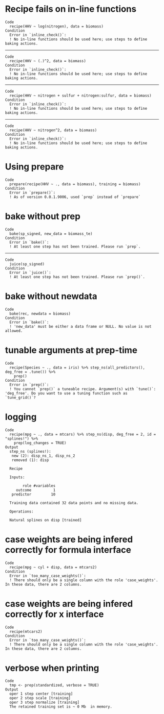 # Recipe fails on in-line functions

    Code
      recipe(HHV ~ log(nitrogen), data = biomass)
    Condition
      Error in `inline_check()`:
      ! No in-line functions should be used here; use steps to define baking actions.

---

    Code
      recipe(HHV ~ (.)^2, data = biomass)
    Condition
      Error in `inline_check()`:
      ! No in-line functions should be used here; use steps to define baking actions.

---

    Code
      recipe(HHV ~ nitrogen + sulfur + nitrogen:sulfur, data = biomass)
    Condition
      Error in `inline_check()`:
      ! No in-line functions should be used here; use steps to define baking actions.

---

    Code
      recipe(HHV ~ nitrogen^2, data = biomass)
    Condition
      Error in `inline_check()`:
      ! No in-line functions should be used here; use steps to define baking actions.

# Using prepare

    Code
      prepare(recipe(HHV ~ ., data = biomass), training = biomass)
    Condition
      Error in `prepare()`:
      ! As of version 0.0.1.9006, used `prep` instead of `prepare`

# bake without prep

    Code
      bake(sp_signed, new_data = biomass_te)
    Condition
      Error in `bake()`:
      ! At least one step has not been trained. Please run `prep`.

---

    Code
      juice(sp_signed)
    Condition
      Error in `juice()`:
      ! At least one step has not been trained. Please run `prep()`.

# bake without newdata

    Code
      bake(rec, newdata = biomass)
    Condition
      Error in `bake()`:
      ! 'new_data' must be either a data frame or NULL. No value is not allowed.

# tunable arguments at prep-time

    Code
      recipe(Species ~ ., data = iris) %>% step_ns(all_predictors(), deg_free = .tune()) %>%
        prep()
    Condition
      Error in `prep()`:
      ! You cannot `prep()` a tuneable recipe. Argument(s) with `tune()`: 'deg_free'. Do you want to use a tuning function such as `tune_grid()`?

# logging

    Code
      recipe(mpg ~ ., data = mtcars) %>% step_ns(disp, deg_free = 2, id = "splines!") %>%
        prep(log_changes = TRUE)
    Output
      step_ns (splines!): 
       new (2): disp_ns_1, disp_ns_2
       removed (1): disp
      
      Recipe
      
      Inputs:
      
            role #variables
         outcome          1
       predictor         10
      
      Training data contained 32 data points and no missing data.
      
      Operations:
      
      Natural splines on disp [trained]

# case weights are being infered correctly for formula interface

    Code
      recipe(mpg ~ cyl + disp, data = mtcars2)
    Condition
      Error in `too_many_case_weights()`:
      ! There should only be a single column with the role 'case_weights'. In these data, there are 2 columns.

# case weights are being infered correctly for x interface

    Code
      recipe(mtcars2)
    Condition
      Error in `too_many_case_weights()`:
      ! There should only be a single column with the role 'case_weights'. In these data, there are 2 columns.

# verbose when printing

    Code
      tmp <- prep(standardized, verbose = TRUE)
    Output
      oper 1 step center [training] 
      oper 2 step scale [training] 
      oper 3 step normalize [training] 
      The retained training set is ~ 0 Mb  in memory.
      

